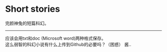 # Short stories  
完颜神兔的短篇科幻。  

------------------------- 
应该会用txt和doc (Microsoft word)两种格式保存。  
这么弱智的科幻小说有什么上传到Github的必要吗？（困惑） 
酱..
